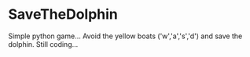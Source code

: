 # SaveTheDolphin

Simple python game... Avoid the yellow boats ('w','a','s','d') and save the dolphin.
Still coding...
